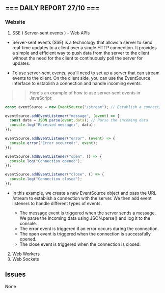 ## === DAILY REPORT 27/10 ===

### Website

1. SSE ( Server-sent events ) - Web APIs

- Server-sent events (SSE) is a technology that allows a server to send real-time updates to a client over a single HTTP connection. It provides a simple and efficient way to push data from the server to the client without the need for the client to continuously poll the server for updates.

- To use server-sent events, you'll need to set up a server that can stream events to the client. On the client side, you can use the EventSource interface to establish a connection and handle incoming events.

> > Here's an example of how to use server-sent events in JavaScript:

```javascript
const eventSource = new EventSource("/stream"); // Establish a connection to the server

eventSource.addEventListener("message", (event) => {
  const data = JSON.parse(event.data); // Parse the incoming data
  console.log("Received message:", data);
});

eventSource.addEventListener("error", (event) => {
  console.error("Error occurred:", event);
});

eventSource.addEventListener("open", () => {
  console.log("Connection opened");
});

eventSource.addEventListener("close", () => {
  console.log("Connection closed");
});
```

- In this example, we create a new EventSource object and pass the URL /stream to establish a connection with the server. We then add event listeners to handle different types of events.

  - The message event is triggered when the server sends a message. We parse the incoming data using JSON.parse() and log it to the console.
  - The error event is triggered if an error occurs during the connection.
  - The open event is triggered when the connection is successfully opened.
  - The close event is triggered when the connection is closed.

2. Web Workers
3. Web Sockets

## Issues

None
